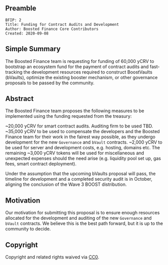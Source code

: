 ## Preamble
 
    BFIP: 2
    Title: Funding for Contract Audits and Development
    Author: Boosted Finance Core Contributors
    Created: 2020-09-08
 
## Simple Summary
 
The Boosted Finance team is requesting for funding of 60,000 yCRV to bootstrap an ecosystem fund for the payment of contract audits and fast-tracking the development resources required to construct BoostVaults (bVaults), optimize the existing booster mechanism, or other governance proposals to be passed by the community.
 
## Abstract
 
The Boosted Finance team proposes the following measures to be implemented using the funding requested from the treasury:
 
~20,000 yCRV for smart contract audits. Auditing firm to be used TBD.
~35,000 yCRV to be used to compensate the developers and the Boosted Finance team for their work in the fairest way possible, as they undergo development for the new `Governance` and `bVault` contracts.
~2,000 yCRV to be used for server and development costs, e.g. hosting, domains etc.
The remaining ~3,000 yCRV tokens will be used for miscellaneous and unexpected expenses should the need arise (e.g. liquidity pool set up, gas fees, smart contract deployment).
 
Under the assumption that the upcoming bVaults proposal will pass, the timeline for development and a completed security audit is in October, aligning the conclusion of the Wave 3 BOOST distribution.
 
## Motivation
 
Our motivation for submitting this proposal is to ensure enough resources allocated for the development and auditing of the new `Governance` and `bVault` contracts. We believe this is the best path forward, but it is up to the community to decide.
 
## Copyright
 
Copyright and related rights waived via [CC0](https://creativecommons.org/publicdomain/zero/1.0/).
